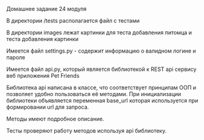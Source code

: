 Домашнее задание 24 модуля

В директории /tests располагается файл с тестами

В директории images лежат картинки для теста добавления питомца и теста добавления картинки

Имеется файл settings.py - содержит информацию о валидном логине и пароле

Имеется файл api.py, который является библиотекой к REST api сервису веб приложения Pet Friends

Библиотека api написана в классе, что соответствует принципам ООП и позволяет удобно пользоваться её методами. При инициализации библиотеки объявляется переменная base_url которая используется при формировании url для запроса.

Методы имеют подробное описание.

Тесты проверяют работу методов используя api библиотеку.
